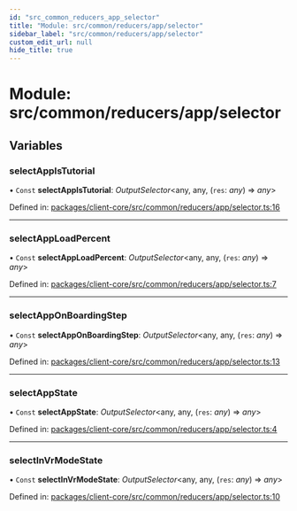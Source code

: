 ```yaml
---
id: "src_common_reducers_app_selector"
title: "Module: src/common/reducers/app/selector"
sidebar_label: "src/common/reducers/app/selector"
custom_edit_url: null
hide_title: true
---
```


# Module: src/common/reducers/app/selector

## Variables

### selectAppIsTutorial

• `Const` **selectAppIsTutorial**: *OutputSelector*<any, any, (`res`: *any*) => *any*\>

Defined in: [packages/client-core/src/common/reducers/app/selector.ts:16](https://github.com/xr3ngine/xr3ngine/blob/7e8e151f1/packages/client-core/src/common/reducers/app/selector.ts#L16)

___

### selectAppLoadPercent

• `Const` **selectAppLoadPercent**: *OutputSelector*<any, any, (`res`: *any*) => *any*\>

Defined in: [packages/client-core/src/common/reducers/app/selector.ts:7](https://github.com/xr3ngine/xr3ngine/blob/7e8e151f1/packages/client-core/src/common/reducers/app/selector.ts#L7)

___

### selectAppOnBoardingStep

• `Const` **selectAppOnBoardingStep**: *OutputSelector*<any, any, (`res`: *any*) => *any*\>

Defined in: [packages/client-core/src/common/reducers/app/selector.ts:13](https://github.com/xr3ngine/xr3ngine/blob/7e8e151f1/packages/client-core/src/common/reducers/app/selector.ts#L13)

___

### selectAppState

• `Const` **selectAppState**: *OutputSelector*<any, any, (`res`: *any*) => *any*\>

Defined in: [packages/client-core/src/common/reducers/app/selector.ts:4](https://github.com/xr3ngine/xr3ngine/blob/7e8e151f1/packages/client-core/src/common/reducers/app/selector.ts#L4)

___

### selectInVrModeState

• `Const` **selectInVrModeState**: *OutputSelector*<any, any, (`res`: *any*) => *any*\>

Defined in: [packages/client-core/src/common/reducers/app/selector.ts:10](https://github.com/xr3ngine/xr3ngine/blob/7e8e151f1/packages/client-core/src/common/reducers/app/selector.ts#L10)
